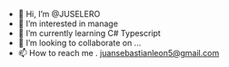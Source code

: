- 👋 Hi, I’m @JUSELERO
- 👀 I’m interested in  manage
- 🌱 I’m currently learning C# Typescript
- 💞️ I’m looking to collaborate on ...
- 📫 How to reach me . juansebastianleon5@gmail.com

<!---
JUSELERO/JUSELERO is a ✨ special ✨ repository because its `README.md` (this file) appears on your GitHub profile.
You can click the Preview link to take a look at your changes.
--->
